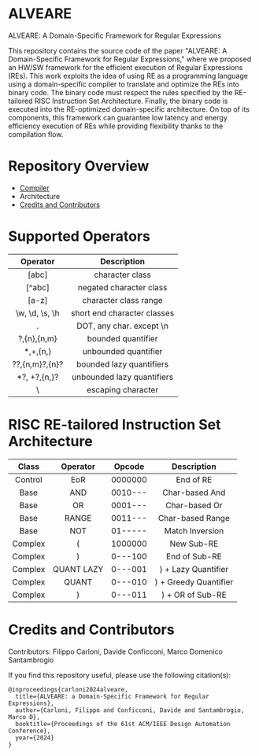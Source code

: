 # ALVEARE
ALVEARE: A Domain-Specific Framework for Regular Expressions

This repository contains the source code of the paper "ALVEARE: A Domain-Specific Framework for Regular Expressions," where we proposed an HW/SW framework for the efficient execution of Regular Expressions (REs). This work exploits the idea of using RE as a programming language using a domain-specific compiler to translate and optimize the REs into binary code. 
The binary code must respect the rules specified by the RE-tailored RISC Instruction Set Architecture. Finally, the binary code is executed into the RE-optimized domain-specific architecture. On top of its components, this framework can guarantee low latency and energy efficiency execution of REs while providing flexibility thanks to the compilation flow.

# Repository Overview
- [Compiler](https://github.com/necst/alveare/blob/main/src/sw/compiler/README.md)
- Architecture
- [Credits and Contributors](#credits)

# Supported Operators
| Operator | Description | 
|:----------:|:-------------:|
| [abc] | character class |
| [^abc] | negated character class |
| [a-z]  | character class range |
| \w, \d, \s, \h | short end character classes |
| . | DOT, any char. except \n |
| ?,{n},{n,m} | bounded quantifier |
| *,+,{n,} | unbounded quantifier |
| ??,{n,m}?,{n}? | bounded lazy quantifiers |
| *?, +?,{n,}? | unbounded lazy quantifiers |
| \ | escaping character |

# RISC RE-tailored Instruction Set Architecture
| Class | Operator | Opcode | Description |
|:----------:|:-------------:|:----------:|:-------------:|
| Control | EoR | 0000000  | End of RE|
| Base | AND | 0010--- | Char-based And|
| Base | OR | 0001--- | Char-based Or |
| Base | RANGE | 0011--- | Char-based Range |
| Base | NOT | 01----- | Match Inversion |
| Complex | ( | 1000000 | New Sub-RE |
| Complex | ) | 0---100 | End of Sub-RE |
| Complex | QUANT LAZY | 0---001 | ) + Lazy Quantifier |
| Complex | QUANT | 0---010 | ) + Greedy Quantifier |
| Complex | )| 0---011 | ) + OR of Sub-RE |



# Credits and Contributors <a name="credits"></a> 

Contributors: Filippo Carloni, Davide Conficconi, Marco Domenico Santambrogio

If you find this repository useful, please use the following citation(s):

```
@inproceedings{carloni2024alveare,
  title={ALVEARE: a Domain-Specific Framework for Regular Expressions},
  author={Carloni, Filippo and Conficconi, Davide and Santambrogio, Marco D},
  booktitle={Proceedings of the 61st ACM/IEEE Design Automation Conference},
  year={2024}
}

```
